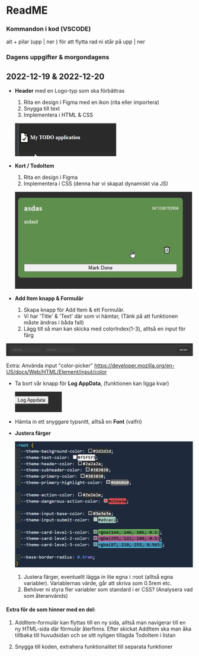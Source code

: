 # ReadME
### Kommandon i kod (VSCODE)
alt + pilar (upp | ner ) för att flytta rad ni står på upp | ner

### Dagens uppgifter & morgondagens
## 2022-12-19 & 2022-12-20

- **Header** med en Logo-typ som ska förbättras
  1. Rita en design i Figma med en ikon (rita eller importera)
  2. Snygga till text 
  3. Implementera i HTML & CSS

  ![](assets/header-icon-text.jpg)

- **Kort / TodoItem**
  1. Rita en design i Figma
  2. Implementera i CSS (denna har vi skapat dynamiskt via JS)

  ![](assets/todo-item.jpg)

- **Add Item knapp & Formulär**
  1. Skapa knapp för Add Item & ett Formulär. 
    - Vi har 'Title' & 'Text' där som vi hämtar, (Tänk på att funktionen måste ändras i båda fall)
  2. Lägg till så man kan skicka med colorIndex(1-3), alltså en input för färg

 ![](assets/form.jpg)

  Extra:
  Använda input "color-picker"
  https://developer.mozilla.org/en-US/docs/Web/HTML/Element/input/color

- Ta bort vår knapp för **Log AppData**, (funktionen kan ligga kvar)

  ![](assets/log-appdata-btn.jpg)

- Hämta in ett snyggare typsnitt, alltså en **Font** (valfri)

- **Justera färger**

  ![](assets/root-variables-css.jpg)

  1. Justera färger, eventuellt lägga in lite egna i :root (alltså egna variabler). Variablernas värde, går att skriva som 0.5rem etc.
  3. Behöver ni styra fler variabler som standard i er CSS? (Analysera vad som återanvänds)


#### **Extra för de som hinner med en del:**
1. AddItem-formulär kan flyttas till en ny sida, alltså man navigerar till en ny HTML-sida där
förmulär återfinns. Efter skickat AddItem ska man åka tillbaka till huvudsidan och se sitt nyligen tillagda TodoItem i listan

2. Snygga till koden, extrahera funktionalitet till separata funktioner
